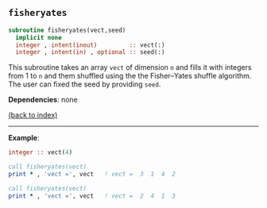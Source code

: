 
## ```fisheryates```

```fortran
subroutine fisheryates(vect,seed)
  implicit none
  integer , intent(inout)         :: vect(:)
  integer , intent(in) , optional :: seed(:)
```

This subroutine takes an array ```vect``` of dimension ```n``` and fills it with integers from 1 to ```n``` and them shuffled using the the Fisher–Yates shuffle algorithm. The user can fixed the seed by providing ```seed```.

**Dependencies**: none

[(back to index)](../index.md)

---

**Example**:

```fortran
integer :: vect(4)

call fisheryates(vect)
print * , 'vect =', vect   ! vect =  3  1  4  2

call fisheryates(vect)
print * , 'vect =', vect   ! vect =  2  4  1  3
```


